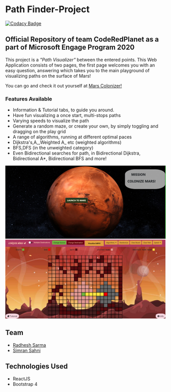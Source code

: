 # Path Finder-Project

[![Codacy Badge](https://app.codacy.com/project/badge/Grade/5bba8934a9114a82961c687a30986d83)](https://www.codacy.com?utm_source=github.com&utm_medium=referral&utm_content=Radhesh-Sarma/mars-colonization-project&utm_campaign=Badge_Grade)

## Official Repository of team CodeRedPlanet as a part of Microsoft Engage Program 2020

This project is a _"Path Visualizer"_ between the entered points. This Web Application consists of two pages,
the first page welcomes you with an easy question, answering which takes you to the main playground of visualizing paths on the surface of Mars!  

You can go and check it out yourself at [Mars Colonizer!](https://radhesh-sarma.github.io/mars-colonization-project/)  

### Features Available  

* Information & Tutorial tabs, to guide you around.  
* Have fun visualizing a once start, multi-stops paths  
* Varying speeds to visualize the path  
* Generate a random maze, or create your own, by simply toggling and dragging on the play grid  
* A range of algorithms, running at different optimal paces  
* Dijkstra's,A_,Weighted A_ etc (weighted algorithms)  
* BFS,DFS (in the unweighted category)  
* Even Bidirectional searches for path, in Bidirectional Dijkstra, Bidirectional A\*, Bidirectional BFS and more!  

![First page](/public/intro.png?raw=true)  
![Main page](/public/main.png?raw=true)  

## Team  

* [Radhesh Sarma](https://github.com/Radhesh-Sarma)  
* [Simran Sahni](https://github.com/Simran-Sahni)  

## Technologies Used  

* ReactJS  
* Bootstrap 4  
